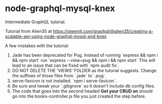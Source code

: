 # node-graphql-mysql-knex
Intermediate GraphQL tutorial.

Tutorial from Alien35 at https://steemit.com/graphql/@alien35/creating-a-scalable-api-using-node-graphql-mysql-and-knex

A few mistakes with the tutorial:

<ol>
	<li>  
		Jade has been deprecated for Pug.  Instead of running `express && npm i && npm start` run `express --view=pug && npm i && npm start` This will lead to an issue that can be fixed with `npm audit fix`.
	</li>
	<li>
		DO NOT DELETE THE 'VIEWS' FOLDER as the tutorial suggests.  Change the suffixes of those files from `.jade` to `.pug`.
	</li>
	<li>  
		serve-favicon is not installed.  `npm i serve-favicon`.
	</li>
	<li>  
		Be sure and tweak your `.gitignore` so it doesn't include db config files.
	</li>
	<li>
		The code that goes into the second headed <strong>Get your CRUD on</strong> should go into the books-controller.js file you just created the step before.
	</li>
</ol>
